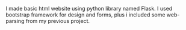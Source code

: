 I made basic html website using python library named Flask. I used bootstrap framework for design and forms, plus i included some web-parsing from my previous project.
